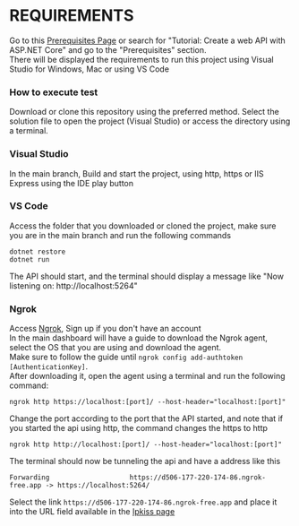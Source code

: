 # REQUIREMENTS
Go to this [Prerequisites Page](https://learn.microsoft.com/en-us/aspnet/core/tutorials/first-web-api?view=aspnetcore-8.0&tabs=visual-studio-code)
or search for "Tutorial: Create a web API with ASP.NET Core" and go to the "Prerequisites" section.\
There will be displayed the requirements to run this project using Visual Studio for Windows, Mac or using VS Code

### How to execute test
Download or clone this repository using the preferred method.
Select the solution file to open the project (Visual Studio) or access the directory using a terminal.

### Visual Studio
In the main branch, Build and start the project, using http, https or IIS Express using the IDE play button

### VS Code
Access the folder that you downloaded or cloned the project, make sure you are in the main branch and run the following commands

```
dotnet restore
dotnet run
```

The API should start, and the terminal should display a message like "Now listening on: http://localhost:5264"

### Ngrok
Access [Ngrok](https://ngrok.com/), Sign up if you don't have an account\
In the main dashboard will have a guide to download the Ngrok agent, select the OS that you are using and download the agent.\
Make sure to follow the guide until ```ngrok config add-authtoken [AuthenticationKey]```.\
After downloading it, open the agent using a terminal and run the following command:
```
ngrok http https://localhost:[port]/ --host-header="localhost:[port]"
```
Change the port according to the port that the API started, and note that if you started the api using http, the command changes the https to http
```
ngrok http http://localhost:[port]/ --host-header="localhost:[port]"
```
The terminal should now be tunneling the api and have a address like this
```
Forwarding                    https://d506-177-220-174-86.ngrok-free.app -> https://localhost:5264/
```
Select the link ```https://d506-177-220-174-86.ngrok-free.app``` and place it into the URL field available in the [Ipkiss page](https://ipkiss.pragmazero.com/)
